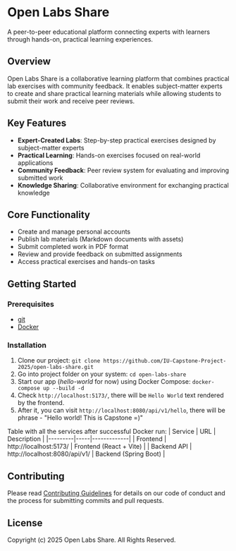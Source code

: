# Open Labs Share

A peer-to-peer educational platform connecting experts with learners through hands-on, practical learning experiences.

## Overview

Open Labs Share is a collaborative learning platform that combines practical lab exercises with community feedback. It enables subject-matter experts to create and share practical learning materials while allowing students to submit their work and receive peer reviews.

## Key Features

- **Expert-Created Labs**: Step-by-step practical exercises designed by subject-matter experts
- **Practical Learning**: Hands-on exercises focused on real-world applications
- **Community Feedback**: Peer review system for evaluating and improving submitted work
- **Knowledge Sharing**: Collaborative environment for exchanging practical knowledge

## Core Functionality

- Create and manage personal accounts
- Publish lab materials (Markdown documents with assets)
- Submit completed work in PDF format
- Review and provide feedback on submitted assignments
- Access practical exercises and hands-on tasks

## Getting Started

### Prerequisites
- [git](https://git-scm.com/)
- [Docker](https://www.docker.com/)

### Installation

1. Clone our project: `git clone https://github.com/IU-Capstone-Project-2025/open-labs-share.git`
2. Go into project folder on your system: `cd open-labs-share`
3. Start our app (*hello-world* for now) using Docker Compose: `docker-compose up --build -d`
4. Check `http://localhost:5173/`, there will be `Hello World` text rendered by the frontend.
5. After it, you can visit `http://localhost:8080/api/v1/hello`, there will be phrase - "Hello world! This is Capstone =)"

Table with all the services after successful Docker run:
| Service | URL | Description |
|---------|-----|-------------|
| Frontend | http://localhost:5173/ | Frontend (React + Vite) |
| Backend API | http://localhost:8080/api/v1/ | Backend (Spring Boot) |


## Contributing

Please read [Contributing Guidelines](CONTRIBUTING.md) for details on our code of conduct and the process for submitting commits and pull requests.

## License

Copyright (c) 2025 Open Labs Share. All Rights Reserved.

